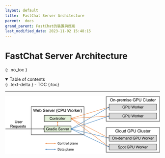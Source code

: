 ```yaml
---
layout: default
title:  FastChat Server Architecture
parent:  docs
grand_parent: FastChat的裝置與應用
last_modified_date: 2023-11-02 15:48:15
---
```

# FastChat Server Architecture
{: .no_toc }

<details open markdown="block">
  <summary>
    Table of contents
  </summary>
  {: .text-delta }
- TOC
{:toc}
</details>

---

![server arch](../assets/server_arch.png)
